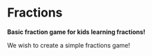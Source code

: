 Fractions
=========

**Basic fraction game for kids learning fractions!**

We wish to create a simple fractions game!